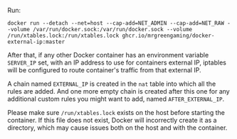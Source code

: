 Run:

```
docker run --detach --net=host --cap-add=NET_ADMIN --cap-add=NET_RAW --volume /var/run/docker.sock:/var/run/docker.sock --volume /run/xtables.lock:/run/xtables.lock ghcr.io/mrgreengaming/docker-external-ip:master
```

After that, if any other Docker container has an environment variable `SERVER_IP` set, with an IP address to use for
containers external IP, iptables will be configured to route container's traffic from that external IP.

A chain named `EXTERNAL_IP` is created in the `nat` table into which all the rules are added.
And one more empty chain is created after this one for any additional custom rules you might want
to add, named `AFTER_EXTERNAL_IP`.

Please make sure `/run/xtables.lock` exists on the host before starting the container.
If this file does not exist, Docker will incorrectly create it as a directory, which may cause issues both on the host and with the container.
